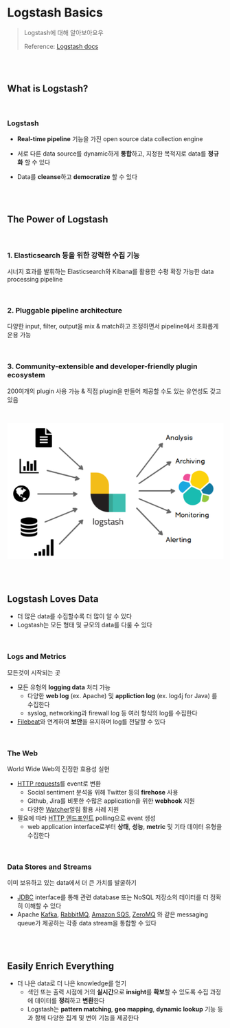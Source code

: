 # Logstash Basics

> Logstash에 대해 알아보아요우
>
> Reference: [Logstash docs](https://www.elastic.co/guide/en/logstash/current/introduction.html)

<br>

<br>

## What is Logstash?

<br>

### Logstash

- **Real-time pipeline** 기능을 가진 open source data collection engine
- 서로 다른 data source를 dynamic하게 **통합**하고, 지정한 목적지로 data를 **정규화** 할 수 있다

- Data를 **cleanse**하고 **democratize** 할 수 있다

<br>

<br>

## The Power of Logstash

<br>

### 1. Elasticsearch 등을 위한 강력한 수집 기능

시너지 효과를 발휘하는 Elasticsearch와 Kibana를 활용한 수평 확장 가능한 data processing pipeline

<br>

### 2. Pluggable pipeline architecture

다양한 input, filter, output을 mix & match하고 조정하면서 pipeline에서 조화롭게 운용 가능

<br>

### 3. Community-extensible and developer-friendly plugin ecosystem

200여개의 plugin 사용 가능 & 직접 plugin을 만들어 제공할 수도 있는 유연성도 갖고 있음

<br>

![logstash](../../images/image-20201203132913092.png)

<br>

<br>

## Logstash Loves Data

- 더 많은 data를 수집할수록 더 많이 알 수 있다
- Logstash는 모든 형태 및 규모의 data를 다룰 수 있다

<br>

### Logs and Metrics

모든것이 시작되는 곳

- 모든 유형의 **logging data** 처리 가능
  - 다양한 **web log** (ex. Apache)  및 **appliction log** (ex. log4j for Java) 를 수집한다
  - syslog, networking과 firewall log 등 여러 형식의 log를 수집한다
- [Filebeat](https://www.elastic.co/products/beats/filebeat)와 연계하여 **보안**을 유지하며 log를 전달할 수 있다

<br>

### The Web

World Wide Web의 진정한 효용성 실현

- [HTTP requests](https://www.elastic.co/guide/en/logstash/7.10/plugins-inputs-http.html)를 event로 변환
  - Social sentiment 분석을 위해 Twitter 등의 **firehose** 사용
  - Github, Jira를 비롯한 수많은 application을 위한 **webhook** 지원
  - 다양한 [Watcher](https://www.elastic.co/products/x-pack/alerting)알림 활용 사례 지원
- 필요에 따라 [HTTP 엔드포인트](https://www.elastic.co/guide/en/logstash/5.4/plugins-inputs-http_poller.html) polling으로 event 생성
  - web application interface로부터 **상태**, **성능**, **metric** 및 기타 데이터 유형을 수집한다

<br>

### Data Stores and Streams

이미 보유하고 있는 data에서 더 큰 가치를 발굴하기

- [JDBC](https://www.elastic.co/guide/en/logstash/5.4/plugins-inputs-jdbc.html) interface를 통해 관련 database 또는 NoSQL 저장소의 데이터를 더 정확히 이해할 수 있다
- Apache [Kafka](https://www.elastic.co/guide/en/logstash/5.4/plugins-outputs-kafka.html), [RabbitMQ](https://www.elastic.co/guide/en/logstash/5.4/plugins-outputs-rabbitmq.html), [Amazon SQS](https://www.elastic.co/guide/en/logstash/5.4/plugins-outputs-sqs.html), [ZeroMQ](https://www.elastic.co/guide/en/logstash/5.4/plugins-outputs-zeromq.html) 와 같은 messaging queue가 제공하는 각종 data stream을 통합할 수 있다

<br>

<br>

## Easily Enrich Everything

- 더 나은 data로 더 나은 knowledge를 얻기
  - 색인 또는 출력 시점에 거의 **실시간**으로 **insight**를 **확보**할 수 있도록 수집 과정에 데이터를 **정리**하고 **변환**한다
  - Logstash는 **pattern matching**, **geo mapping**, **dynamic lookup** 기능 등과 함께 다양한 집계 및 변이 기능을 제공한다
